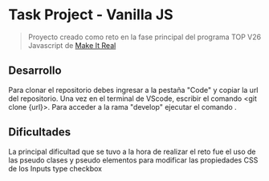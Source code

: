 # Task Project - Vanilla JS

> Proyecto creado como reto en la fase principal del programa TOP V26 Javascript de [Make It Real](https://makeitreal.camp)

## Desarrollo

Para clonar el repositorio debes ingresar a la pestaña "Code" y copiar la url del repositorio. Una vez en el terminal de VScode, escribir el comando <git clone {url}>. Para acceder a la rama "develop" ejecutar el comando <git checkout develop>.

## Dificultades

La principal dificultad que se tuvo a la hora de realizar el reto fue el uso de las pseudo clases y pseudo elementos para modificar las propiedades CSS de los Inputs type checkbox
